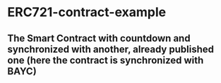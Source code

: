 # ERC721-contract-example

## The Smart Contract with countdown and synchronized with another, already published one (here the contract is synchronized with BAYC)
